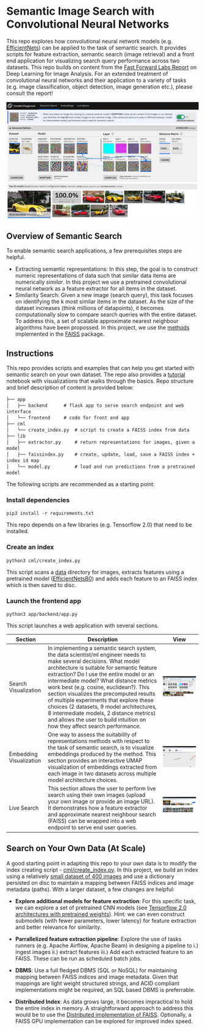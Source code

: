# Semantic Image Search with Convolutional Neural Networks

This repo explores how convolutional neural network models (e.g. [EfficientNets](https://arxiv.org/abs/1905.11946)) can be applied to the task of semantic search. It provides scripts for feature extraction, semantic search (image retrieval) and a front end application for visualizing search query performance across two datasets. This repo builds on content from the [Fast Forward Labs Report](https://www.cloudera.com/products/fast-forward-labs-research/fast-forward-labs-research-reports.html) on Deep Learning for Image Analysis. For an extended treatment of convolutional neural networks and their application to a variety of tasks (e.g. image classification, object detection, image generation etc.), please consult the report!

![ConvNet Playground Screenshot](docs/screen.jpg)

## Overview of Semantic Search

To enable semantic search applications, a few prerequisites steps are helpful.

- Extracting semantic representations: In this step, the goal is to construct numeric representations of data such that similar data items are numerically _similar_. In this project we use a pretrained convolutional neural network as a feature extractor for all items in the dataset.
- Similarity Search: Given a new image (search query), this task focuses on identifying the k most similar items in the dataset. As the size of the dataset increases (think millions of datapoints), it becomes computationally slow to compare search queries with the entire dataset. To address this, a set of scalable approximate nearest neighbour algorithms have been propossed. In this project, we use the [methods](https://arxiv.org/abs/1702.08734) implemented in the [FAISS](https://github.com/facebookresearch/faiss) package.

## Instructions

This repo provides scripts and examples that can help you get started with semantic search on your own dataset. The repo also provides a [tutorial](/notebooks/Tutorial.ipynb) notebook with visualizations that walks through the basics.
Repo structure and brief description of content is provided below:

    ├── app
    │   ├── backend      # flask app to serve search endpoint and web interface
    │   └── frontend     # code for front end app
    ├── cml
    │   └── create_index.py  # script to create a FAISS index from data
    ├── lib
    │   ├── extractor.py     # return representations for images, given a model
    │   ├── faissindex.py    # create, update, load, save a FAISS index + index id map
    │   └── model.py         # load and run predictions from a pretrained model

The following scripts are recommended as a starting point:

### Install dependencies

```shell
pip3 install -r requirements.txt
```

This repo depends on a few libraries (e.g. Tensorflow 2.0) that need to be installed.

### Create an index

```shell
python3 cml/create_index.py
```

This script scans a [data](app/frontend/build/assets/semsearch/datasets) directory for images, extracts features using a pretrained model ([EfficientNetsB0](https://arxiv.org/abs/1905.11946)) and adds each feature to an FAISS index which is then saved to disc.

### Launch the frontend app

```shell
python3 app/backend/app.py
```

This script launches a web application with several sections.

| Section                 | Description                                                                                                                                                                                                                                                                                                                                                                                                                                                                                                                                                   | View                                                              |
| ----------------------- | ------------------------------------------------------------------------------------------------------------------------------------------------------------------------------------------------------------------------------------------------------------------------------------------------------------------------------------------------------------------------------------------------------------------------------------------------------------------------------------------------------------------------------------------------------------- | ----------------------------------------------------------------- |
| Search Visualization    | In implementing a semantic search system, the data scientist/ml engineer needs to make several decisions. What model architecture is suitable for semantic feature extraction? Do I use the entire model or an intermediate model? What distance metrics work best (e.g. cosine, euclidean?). This section visualizes the precomputed results of multiple experiments that explore these choices (2 datasets, 9 model architectures, 8 intermediate models, 2 distance metrics) and allows the user to build intuition on how they affect search performance. | ![ ConvNet Playground Embedding Screenshot ](docs/screen.jpg)     |
| Embedding Visualization | One way to assess the suitability of representations methods with respect to the task of semantic search, is to visualize embeddings produced by the method. This section provides an interactive UMAP visualization of embeddings extracted from each image in two datasets across multiple model architecture choices.                                                                                                                                                                                                                                      | ![ ConvNet Playground Embedding Screenshot ](docs/embeddings.jpg) |
| Live Search             | This section allows the user to perform live search using their own images (upload your own image or provide an image URL). It demonstrates how a feature extractor and approximate nearest neighbour search (FAISS) can be wrapped into a web endpoint to serve end user queries.                                                                                                                                                                                                                                                                            | ![ ConvNet Playground Embedding Screenshot ](docs/livesearch.jpg) |

## Search on Your Own Data (At Scale)

A good starting point in adapting this repo to your own data is to modify the index creating script - [cml/create_index.py](cml/create_index.py). In this project, we build an index using a relatively [small dataset of 400 images](app/frontend/build/assets/semsearch/datasets) and use a dictionary persisted on disc to maintain a mapping between FAISS indices and image metadata (paths). With a larger dataset, a few changes are helpful:

- **Explore additional models for feature extraction**: For this specific task, we can explore a set of pretrained CNN models (see [Tensorflow 2.0 architectures with pretrained weights](https://www.tensorflow.org/api_docs/python/tf/keras/applications/)). Hint: we can even construct submodels (with fewer parameters, lower latency) for feature extraction and better relevance for similarity.

- **Parrallelized feature extraction pipeline**: Explore the use of tasks runners (e.g. Apache Airflow, Apache Beam) in designing a pipeline to i.) ingest images ii.) extract features iii.) Add each extracted feature to an FAISS. These can be run as scheduled batch jobs.

- **DBMS**: Use a full fledged DBMS (SQL or NoSQL) for maintaining mapping between FAISS indices and image metadata. Given that mappings are light weight structured strings, and ACID compliant implementations might be required, an SQL based DBMS is preferrable.

- **Distributed Index**: As data grows large, it becomes impractical to hold the entire index in memory. A straightforward approach to address this would be to use the [Distributed implementation of FAISS](https://github.com/facebookresearch/faiss/tree/master/benchs/distributed_ondisk). Optionally, a FAISS GPU implementation can be explored for improved index speed.
